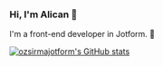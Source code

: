 ### Hi, I'm Alican 👋

I'm a front-end developer in Jotform. 🌱 

[![ozsirmajotform's GitHub stats](https://github-readme-stats.vercel.app/api?username=ozsirmajotform&theme=merko)](https://github.com/ozsirmajotform/github-readme-stats)

<!--
**ozsirmajotform/ozsirmajotform** is a ✨ _special_ ✨ repository because its `README.md` (this file) appears on your GitHub profile.

Here are some ideas to get you started:

- 🔭 I’m currently working on ...
- 🌱 I’m currently learning ...
- 👯 I’m looking to collaborate on ...
- 🤔 I’m looking for help with ...
- 💬 Ask me about ...
- 📫 How to reach me: ...
- 😄 Pronouns: ...
- ⚡ Fun fact: ...
-->
